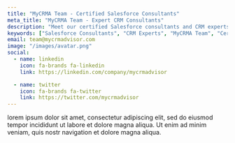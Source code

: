 ```yaml
---
title: "MyCRMA Team - Certified Salesforce Consultants"
meta_title: "MyCRMA Team - Expert CRM Consultants"
description: "Meet our certified Salesforce consultants and CRM experts. Our team brings years of experience in CRM implementation, optimization, and business transformation to deliver measurable results for your business."
keywords: ["Salesforce Consultants", "CRM Experts", "MyCRMA Team", "Certified Consultants"]
email: team@mycrmadvisor.com
image: "/images/avatar.png"
social:
  - name: linkedin
    icon: fa-brands fa-linkedin
    link: https://linkedin.com/company/mycrmadvisor

  - name: twitter
    icon: fa-brands fa-twitter
    link: https://twitter.com/mycrmadvisor
---
```


lorem ipsum dolor sit amet, consectetur adipiscing elit, sed do eiusmod tempor incididunt ut labore et dolore magna aliqua. Ut enim ad minim veniam, quis nostr navigation et dolore magna aliqua.
